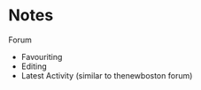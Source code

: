 # Notes

<p>Forum</p>

<ul>
	<li>Favouriting</li>
	<li>Editing</li>
	<li>Latest Activity (similar to thenewboston forum)</li>
</ul>
